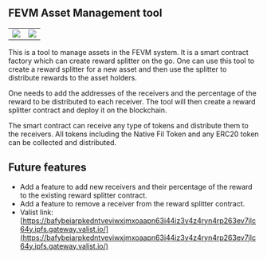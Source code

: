 ## FEVM Asset Management tool

<table>
<tr>
<td><img src="https://user-images.githubusercontent.com/63473496/204820742-bd90a3b6-c67a-40cb-9d8f-efa3d938e421.jpg"/></td>
<td><img src="https://user-images.githubusercontent.com/63473496/204820747-e892ee1f-9578-4e18-be39-4f2eb8b789da.jpg"/></td>
</tr>
</table>

This is a tool to manage assets in the FEVM system. It is a smart contract factory which can create reward splitter on the go. One can use this tool to create a reward splitter for a new asset and then use the splitter to distribute rewards to the asset holders.

One needs to add the addresses of the receivers and the percentage of the reward to be distributed to each receiver. The tool will then create a reward splitter contract and deploy it on the blockchain.

The smart contract can receive any type of tokens and distribute them to the receivers. All tokens including the Native Fil Token and any ERC20 token can be collected and distributed.

## Future features

- Add a feature to add new receivers and their percentage of the reward to the existing reward splitter contract.  
- Add a feature to remove a receiver from the reward splitter contract.
- Valist link: [https://bafybeiarpkedntveviwxjmxoaapn63i44iz3y4z4ryn4rp263ev7jlc64y.ipfs.gateway.valist.io/](https://bafybeiarpkedntveviwxjmxoaapn63i44iz3y4z4ryn4rp263ev7jlc64y.ipfs.gateway.valist.io/)
